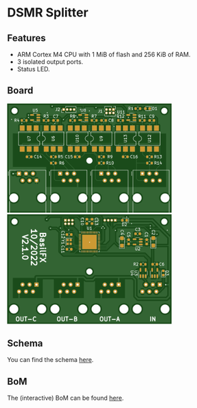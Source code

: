 # DSMR Splitter

## Features
* ARM Cortex M4 CPU with 1 MiB of flash and 256 KiB of RAM.
* 3 isolated output ports.
* Status LED.

## Board
<img src="Pictures/DSMR-Splitter_Top.svg" width="384" title="Top layer">
<img src="Pictures/DSMR-Splitter_Bottom.svg" width="384" title="Bottom layer">

## Schema
You can find the schema [here](DSMR-Splitter.pdf).

## BoM
The (interactive) BoM can be found [here](https://basilfx.github.io/DSMR-Splitter/pcb/BoM/ibom.html).
